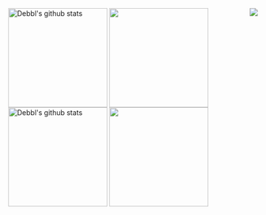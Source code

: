 <div>
  <img align="right" src="https://count.getloli.com/get/@Debbl?theme=gelbooru">
</div>
<div>
  <img align="center" height="200px" src="https://github-readme-stats.vercel.app/api?username=Debbl&show_icons=true&include_all_commits=true&theme=default&locale=cn&border_radius=20" alt="Debbl's github stats" />
  <img align="center" height="200px" src="https://github-readme-stats.vercel.app/api/top-langs/?username=Debbl&layout=compact&theme=buefy&langs_count=10&border_radius=20&locale=cn&card_width=360 alt="Debbl's github Top Languages Card"/>
</div>
<div>
  <img align="center" height="200px" src="https://github-readme-stats.vercel.app/api?username=Debbl&show_icons=true&include_all_commits=true&theme=default&border_radius=20" alt="Debbl's github stats" />
  <img align="center" height="200px" src="https://github-readme-stats.vercel.app/api/top-langs/?username=Debbl&layout=compact&theme=buefy&langs_count=10&border_radius=20&card_width=360 alt="Debbl's github Top Languages Card"/>
</div>
